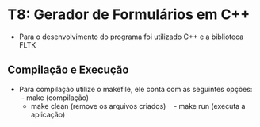 # T8: Gerador de Formulários em C++

  - Para o desenvolvimento do programa foi utilizado C++ e a biblioteca FLTK

## Compilação e Execução

  - Para compilação utilize o makefile, ele conta com as seguintes opções:
    - make (compilação)
    - make clean (remove os arquivos criados)
    - make run (executa a aplicação)


